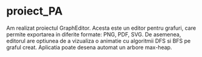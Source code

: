# proiect_PA
Am realizat proiectul GraphEditor. 
Acesta este un editor pentru grafuri, care permite exportarea in diferite formate: PNG, PDF, SVG.
De asemenea, editorul are optiunea de a vizualiza o animatie cu algoritmii DFS si BFS pe graful creat.
Aplicatia poate desena automat un arbore max-heap.

